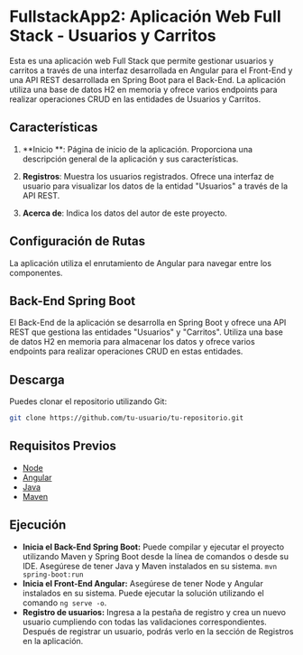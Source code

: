 # FullstackApp2: Aplicación Web Full Stack - Usuarios y Carritos

Esta es una aplicación web Full Stack que permite gestionar usuarios y carritos a través de una interfaz desarrollada en Angular para el Front-End y una API REST desarrollada en Spring Boot para el Back-End. La aplicación utiliza una base de datos H2 en memoria y ofrece varios endpoints para realizar operaciones CRUD en las entidades de Usuarios y Carritos.

## Características

1. **Inicio **: Página de inicio de la aplicación. Proporciona una descripción general de la aplicación y sus características.

2. **Registros**: Muestra los usuarios registrados. Ofrece una interfaz de usuario para visualizar los datos de la entidad "Usuarios" a través de la API REST.

3. **Acerca de**: Indica los datos del autor de este proyecto.

## Configuración de Rutas

La aplicación utiliza el enrutamiento de Angular para navegar entre los componentes.

## Back-End Spring Boot

El Back-End de la aplicación se desarrolla en Spring Boot y ofrece una API REST que gestiona las entidades "Usuarios" y "Carritos". Utiliza una base de datos H2 en memoria para almacenar los datos y ofrece varios endpoints para realizar operaciones CRUD en estas entidades.

## Descarga

Puedes clonar el repositorio utilizando Git:

```bash
git clone https://github.com/tu-usuario/tu-repositorio.git
```

## Requisitos Previos

- [Node](https://nodejs.org/en)
- [Angular](https://angular.io/)
- [Java](https://www.oracle.com/java/technologies/downloads/)
- [Maven](https://maven.apache.org/)

## Ejecución

- **Inicia el Back-End Spring Boot:** Puede compilar y ejecutar el proyecto utilizando Maven y Spring Boot desde la línea de comandos o desde su IDE. Asegúrese de tener Java y Maven instalados en su sistema. `mvn spring-boot:run`
- **Inicia el Front-End Angular:** Asegúrese de tener Node y Angular instalados en su sistema. Puede ejecutar la solución utilizando el comando `ng serve -o`.
- **Registro de usuarios:** Ingresa a la pestaña de registro y crea un nuevo usuario cumpliendo con todas las validaciones correspondientes. Después de registrar un usuario, podrás verlo en la sección de Registros en la aplicación.

